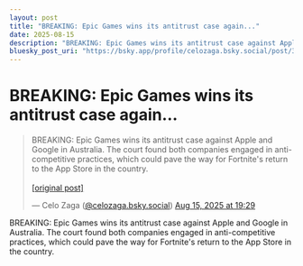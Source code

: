 ```yaml
---
layout: post
title: "BREAKING: Epic Games wins its antitrust case again..."
date: 2025-08-15
description: "BREAKING: Epic Games wins its antitrust case against Apple and Google in Australia. The court found both companies engaged in anti-competitive practices..."
bluesky_post_uri: "https://bsky.app/profile/celozaga.bsky.social/post/3lwhlnyotiu2q"
---
```


<h1 class="bluesky-post-title">BREAKING: Epic Games wins its antitrust case again...</h1>

<blockquote class="bluesky-embed" data-bluesky-uri="at://did:plc:lmh6rennptq77inaztnovw4b/app.bsky.feed.post/3lwhlnyotiu2q" data-bluesky-embed-color-mode="system">
<p lang="">BREAKING: Epic Games wins its antitrust case against Apple and Google in Australia. The court found both companies engaged in anti-competitive practices, which could pave the way for Fortnite's return to the App Store in the country.<br><br><a href="https://bsky.app/profile/celozaga.bsky.social/post/3lwhlnyotiu2q">[original post]</a></p>
&mdash; Celo Zaga (<a href="https://bsky.app/profile/did:plc:lmh6rennptq77inaztnovw4b?ref_src=embed">@celozaga.bsky.social</a>) <a href="https://bsky.app/profile/celozaga.bsky.social/post/3lwhlnyotiu2q?ref_src=embed">Aug 15, 2025 at 19:29</a>
</blockquote>
<script async src="https://embed.bsky.app/static/embed.js" charset="utf-8"></script>

<p class="bluesky-post-description">BREAKING: Epic Games wins its antitrust case against Apple and Google in Australia. The court found both companies engaged in anti-competitive practices, which could pave the way for Fortnite's return to the App Store in the country.</p>
